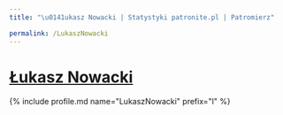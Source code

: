 ```yaml
---
title: "\u0141ukasz Nowacki | Statystyki patronite.pl | Patromierz"

permalink: /LukaszNowacki
---
```


# [Łukasz Nowacki](https://patronite.pl/LukaszNowacki)

{% include profile.md name="LukaszNowacki" prefix="l" %}

